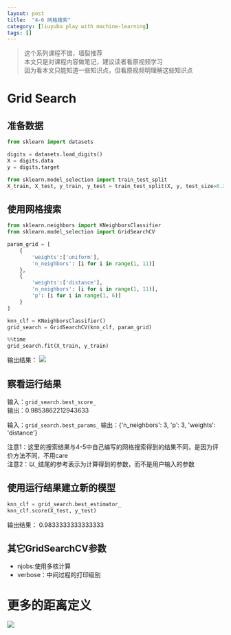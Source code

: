 ```yaml
---
layout: post
title:  "4-6 网格搜索"
category: [liuyubo play with machine-learning]
tags: []
---
```


> 这个系列课程不错，墙裂推荐  
> 本文只是对课程内容做笔记，建议读者看原视频学习  
> 因为看本文只能知道一些知识点，但看原视频明理解这些知识点  

# Grid Search

## 准备数据
```python
from sklearn import datasets

digits = datasets.load_digits()
X = digits.data
y = digits.target

from sklearn.model_selection import train_test_split
X_train, X_test, y_train, y_test = train_test_split(X, y, test_size=0.2, random_state=666)
```

<!-- more -->

## 使用网格搜索

```python
from sklearn.neighbors import KNeighborsClassifier
from sklearn.model_selection import GridSearchCV

param_grid = [
    {
        'weights':['uniform'],
        'n_neighbors': [i for i in range(1, 11)]
    },
    {   
        'weights':['distance'],
        'n_neighbors': [i for i in range(1, 11)],
        'p': [i for i in range(1, 6)]
    }
]

knn_clf = KNeighborsClassifier()
grid_search = GridSearchCV(knn_clf, param_grid)

%%time
grid_search.fit(X_train, y_train)
```

输出结果：
![](\images\2019\34.png)

## 察看运行结果

输入：`grid_search.best_score_`  
输出：0.9853862212943633

输入：`grid_search.best_params_`
输出：{'n_neighbors': 3, 'p': 3, 'weights': 'distance'}

注意1：这里的搜索结果与4-5中自己编写的网格搜索得到的结果不同，是因为评价方法不同，不用care  
注意2：以`_`结尾的参考表示为计算得到的参数，而不是用户输入的参数

## 使用运行结果建立新的模型

```python
knn_clf = grid_search.best_estimator_
knn_clf.score(X_test, y_test)
```

输出结果：
0.9833333333333333

## 其它GridSearchCV参数

- njobs:使用多核计算  
- verbose：中间过程的打印级别

# 更多的距离定义
![](\images\2019\35.png)
